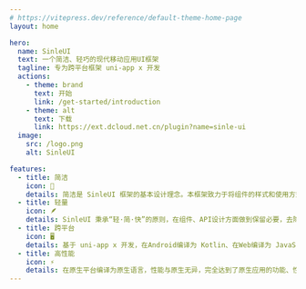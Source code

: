```yaml
---
# https://vitepress.dev/reference/default-theme-home-page
layout: home

hero:
  name: SinleUI
  text: 一个简洁、轻巧的现代移动应用UI框架
  tagline: 专为跨平台框架 uni-app x 开发
  actions:
    - theme: brand
      text: 开始
      link: /get-started/introduction
    - theme: alt
      text: 下载
      link: https://ext.dcloud.net.cn/plugin?name=sinle-ui
  image:
    src: /logo.png
    alt: SinleUI

features:
  - title: 简洁
    icon: 🎉
    details: 简洁是 SinleUI 框架的基本设计理念。本框架致力于将组件的样式和使用方式尽可能最大简化。
  - title: 轻量
    icon: 🪶
    details: SinleUI 秉承“轻·简·快”的原则，在组件、API设计方面做到保留必要，去除繁杂。非必要功能，不会被包含在框架内。插件内置字体较大，如不需要可自行删除（remixicon 勿删）
  - title: 跨平台
    icon: 🖥️
    details: 基于 uni-app x 开发，在Android编译为 Kotlin、在Web编译为 JavaScript。可实现一套代码、多端发布（暂无计划支持 iOS）。
  - title: 高性能
    icon: ⚡
    details: 在原生平台编译为原生语言，性能与原生无异，完全达到了原生应用的功能、性能。
---
```


<script setup>
  import {
    VPTeamPage,
    VPTeamPageTitle,
    VPTeamMembers
  } from 'vitepress/theme'

  const exts = [
    {
      avatar: 'https://xui.tmui.design/logo.png',
      name: 'TMUI4.0|XUI',
      title: '2023年UTS插件官方赛事一等奖第一名。UTS原生开发，稳定、效率、性能，精致美观！为 tmui3.0 的下一代组件库',
      links: [
        { icon: 'web', link: 'https://xui.tmui.design/' },
        { icon: 'dcloud-ext', link: 'https://ext.dcloud.net.cn/plugin?id=16369' }
      ]
    },
    {
      avatar: 'https://www.uxframe.cn/logo/logo.png',
      name: 'UxFrame',
      title: '荣获2023年插件大赛一等奖，是一款基于 uni-app x 跨平台应用开发引擎的低代码高性能原生UI框架',
      links: [
        { icon: 'web', link: 'https://www.uxframe.cn/' },
        { icon: 'dcloud-ext', link: 'https://ext.dcloud.net.cn/plugin?id=16148' }
      ]
    },
    {
      avatar: 'https://flowerui.com/logo.png',
      name: 'Flower Library',
      title: '一个快速开发 uni 的生态链图书馆。uni-app / uni-app x 多平台多版本兼容的轻量、简洁、高效、全面的移动端组件库',
      links: [
        { icon: 'web', link: 'https://flowerui.com/' },
        { icon: 'dcloud-ext', link: 'https://ext.dcloud.net.cn/publisher?id=68708' }
      ]
    },
    {
      avatar: '/assets/images/kux.request.webp',
      name: 'Kux Request',
      title: '一个简洁高效的 UTS 请求库，支持请求同步/异步拦截、请求重试、请求过滤等丰富功能，提供人性化的请求配置，旨在帮助 uni-app x 开发者专注业务开发，提升业务开发效率。',
      links: [
        { icon: 'dcloud-ext', link: 'https://ext.dcloud.net.cn/plugin?id=16177' }
      ]
    },
    {
      avatar: '/assets/images/kux.png',
      name: 'Kux Autocss',
      title: '即时原子化CSS框架，让你省去手写样式的烦恼~ 插件基于 vite HMR 根据页面class实时生成行内样式。',
      links: [
        { icon: 'dcloud-ext', link: 'https://ext.dcloud.net.cn/plugin?id=19242' }
      ]
    },
    {
      avatar: '/assets/images/kux.png',
      name: 'Kux Router',
      title: 'uts生态最好用最灵活最具特色的路由库。参考 vue-router 的api设计实现的 uts 路由库，支持 vue-router 的绝大数功能特色。',
      links: [
        { icon: 'web', link: 'https://router.uvuejs.cn/' },
        { icon: 'dcloud-ext', link: 'https://ext.dcloud.net.cn/plugin?id=15998' },
        { icon: 'github', link: 'https://gitcode.com/kviewui/kux-router' }
      ]
    },
  ]
</script>

<VPTeamPage style="margin-top: 0 !important;">
  <VPTeamPageTitle>
    <template #title>
      <span style="font-weight: bold;">友情链接</span>
    </template>
    <template #lead>
      推荐一些实用插件
    </template>
  </VPTeamPageTitle>
  <VPTeamMembers
    :members="exts"
  />
</VPTeamPage>
